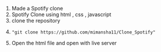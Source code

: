 1. Made a Spotify clone 
2. Spotify Clone using html , css , javascript
3. clone the repository
4.     "git clone https://github.com/mimansha11/Clone_Spotify"
5. Open the html file and open with live server 
